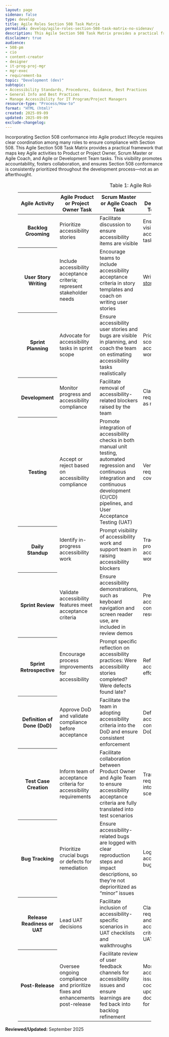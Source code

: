 ```yaml
---
layout: page
sidenav: false
type: develop
title: Agile Roles Section 508 Task Matrix
permalink: develop/agile-roles-section-508-task-matrix-no-sidenav/
description: This Agile Section 508 Task Matrix provides a practical framework that maps key Agile activities to Product or Project Owner, Scrum Master or Agile Coach, and Agile or Development Team tasks.
disclaimer: true
audience: 
- 508-pm
- cio
- content-creator
- designer
- it-prog-proj-mgr
- mgr-exec
- requirement-ba
topic: "Development (dev)"
subtopic: 
- Accessibility Standards, Procedures, Guidance, Best Practices
- General Info and Best Practices
- Manage Accessibility for IT Program/Project Managers
resource-type: "Process/How-to"
format: "HTML (html)"
created: 2025-09-09
updated: 2025-09-09
exclude-changelog: 
---
```

Incorporating Section 508 conformance into Agile product lifecycle requires clear coordination among many roles to ensure compliance with Section 508. This Agile Section 508 Task Matrix provides a practical framework that maps key Agile activities to Product or Project Owner, Scrum Master or Agile Coach, and Agile or Development Team tasks. This visibility promotes accountability, fosters collaboration, and ensures Section 508 conformance is consistently prioritized throughout the development process—not as an afterthought.

<div class="grid-container padding-x-0">
  <div class="grid-col-12">
    <figure class = "usa-table-container--scrollable" role="region" aria-labelledby="table-agile-roles-caption" tabindex="0">
      <table id="table-agile-roles" class="usa-table usa-table--borderless striped margin-bottom-3">
        <caption id="table-agile-roles-caption">Table 1: Agile Roles Section 508 Task Matrix</caption>
        <colgroup>
          <col class="col-activity">
          <col class="col-owner">
          <col class="col-coach">
          <col class="col-team">
          <col class="col-artifact">
          <col class="col-integration">
          <col class="col-tools">
        </colgroup>
        <thead>
        <tr>
            <th scope="col">Agile Activity</th>
            <th scope="col">Agile Product or Project Owner Task</th>
            <th scope="col">Scrum Master or Agile Coach Task</th>
            <th scope="col">Agile or Development Team Task</th>
            <th scope="col">Related Artifact</th>
            <th scope="col">Accessibility Integration</th>
            <th scope="col">Tool or Methods</th>
          </tr>
        </thead>
        <tbody>
          <tr>
            <th scope="row">Backlog Grooming</th>
            <td>Prioritize accessibility stories</td>
            <td>Facilitate discussion to ensure accessibility items are visible</td>
            <td>Ensure visibility into accessibility tasks</td>
            <td>Epics, <a href="{{site.baseurl}}/develop/sample-personas/">User Personas</a></td>
            <td>Add personas with disabilities</td>
            <td>Story maps, <a href="{{site.baseurl}}/develop/sample-personas/">Persona templates</a></td>
          </tr>
          <tr>
            <th scope="row">User Story Writing</th>
            <td>Include accessibility acceptance criteria; represent stakeholder needs</td>
            <td>Encourage teams to include accessibility acceptance criteria in story templates and coach on writing user stories</td>
            <td>Write <a href="{{site.baseurl}}/develop/user-stories/">user stories</a></td>
            <td>User Stories in project management tool, Story Definition of Done (DoD)</td>
            <td>Add user stories that include people with disabilities with acceptance criteria</td>
            <td>Project management tool templates, accessibility checklists, manual and automated testing tools</td>
          </tr>
          <tr>
            <th scope="row">Sprint Planning</th>
            <td>Advocate for accessibility tasks in sprint scope</td>
            <td>Ensure accessibility user stories and bugs are visible in planning, and coach the team on estimating accessibility tasks realistically</td>
            <td>Prioritize and scope accessibility work</td>
            <td>Sprint backlog</td>
            <td>Call out accessibility bugs as blockers; ensure accessibility tasks are not de-scoped</td>
            <td>Agile board filters such as label: accessibility</td>
          </tr>
          <tr>
            <th scope="row">Development</th>
            <td>Monitor progress and accessibility compliance</td>
            <td>Facilitate removal of accessibility-related blockers raised by the team</td>
            <td>Clarify requirements as needed</td>
            <td>User stories, epics, sprint backlog, traceability matrix</td>
            <td>Embeds accessibility during development</td>
            <td>Project management tool</td>
          </tr>
          <tr>
            <th scope="row">Testing</th>
            <td>Accept or reject based on accessibility compliance</td>
            <td>Promote integration of accessibility checks in both manual unit testing, automated regression and continuous integration and continuous development (CI/CD) pipelines, and User Acceptance Testing (UAT)</td>
            <td>Verify requirements coverage</td>
            <td>Test cases or test scenarios, test plan, bug or defect reports, traceability matrix, UAT feedback, test report</td>
            <td>Specifies checks for accessibility, defines scope, and identifies any bugs</td>
            <td>Project management tool, test report tool</td>
          </tr>
          <tr>
            <th scope="row">Daily Standup</th>
            <td>Identify in-progress accessibility work</td>
            <td>Prompt visibility of accessibility work and support team in raising accessibility blockers</td>
            <td>Track progress of accessibility work</td>
            <td>Sprint board</td>
            <td>Developers and testers report blockers on accessibility criteria</td>
            <td>Shared QA environment for accessibility</td>
          </tr>
          <tr>
            <th scope="row">Sprint Review</th>
            <td>Validate accessibility features meet acceptance criteria</td>
            <td>Ensure accessibility demonstrations, such as keyboard navigation and screen reader use, are included in review demos</td>
            <td>Present accessibility compliance results</td>
            <td>Demo scripts or Acceptance logs</td>
            <td>Show full keyboard navigation, screen reader flow for completed stories</td>
            <td>Test report, screen share</td>
          </tr>
          <tr>
            <th scope="row">Sprint Retrospective</th>
            <td>Encourage process improvements for accessibility</td>
            <td>Prompt specific reflection on accessibility practices: Were accessibility stories completed? Were defects found late?</td>
            <td>Reflect on accessibility effort</td>
            <td>Retro board or Notes</td>
            <td>Ask: Were accessibility stories completed? Were bugs logged, or missed until QA?</td>
            <td>Team health check, accessibility retro prompt</td>
          </tr>
          <tr>
            <th scope="row">Definition of Done (DoD)</th>
            <td>Approve DoD and validate compliance before acceptance</td>
            <td>Facilitate the team in adopting accessibility criteria into the DoD and ensure consistent enforcement</td>
            <td>Define accessibility compliance in DoD</td>
            <td>Team DoD or Working Agreement</td>
            <td>Must pass all application Section 508 standards</td>
            <td>Add DoD checklist to ticket template</td>
          </tr>
          <tr>
            <th scope="row">Test Case Creation</th>
            <td>Inform team of acceptance criteria for accessibility requirements</td>
            <td>Facilitate collaboration between Product Owner and Agile Team to ensure accessibility acceptance criteria are fully translated into test scenarios</td>
            <td>Translate requirements into testing scenarios</td>
            <td>Test cases</td>
            <td>Write “Given/When/Then” with accessibility: “Given I tab to the form, I can submit without mouse”</td>
            <td>Cucumber, TestRail, Zephyr</td>
          </tr>
          <tr>
            <th scope="row">Bug Tracking</th>
            <td>Prioritize crucial bugs or defects for remediation</td>
            <td>Ensure accessibility-related bugs are logged with clear reproduction steps and impact descriptions, so they’re not deprioritized as “minor” issues</td>
            <td>Log accessibility bugs</td>
            <td>Bug tickets</td>
            <td>Log Section 508 violation, screen reader behavior, keyboard trap, etc.</td>
            <td>Project management tool, DevOps with Section 508 tags</td>
          </tr>
          <tr>
            <th scope="row">Release Readiness or UAT</th>
            <td>Lead UAT decisions</td>
            <td>Facilitate inclusion of accessibility-specific scenarios in UAT checklists and walkthroughs</td>
            <td>Clarify requirements and confirm acceptance criteria during UAT</td>
            <td>UAT checklist</td>
            <td>UAT includes keyboard-only navigation, screen reader review, contrast check</td>
            <td>UAT scripts, Accessibility Conformance Report (ACR), text report, test logs</td>
          </tr>
          <tr>
            <th scope="row">Post-Release</th>
            <td>Oversee ongoing compliance and prioritize fixes and enhancements post-release</td>
            <td>Facilitate review of user feedback channels for accessibility issues and ensure learnings are fed back into backlog refinement</td>
            <td>Monitor accessibility issues and coordinate updates and documentation for defects</td>
            <td>Backlog or Roadmap</td>
            <td>Accessibility issues logged by users prioritized in backlog</td>
            <td>User feedback loops, accessibility statement update</td>
          </tr>
        </tbody>
      </table>
    </figure>
  </div>
</div>

**Reviewed/Updated:** September 2025